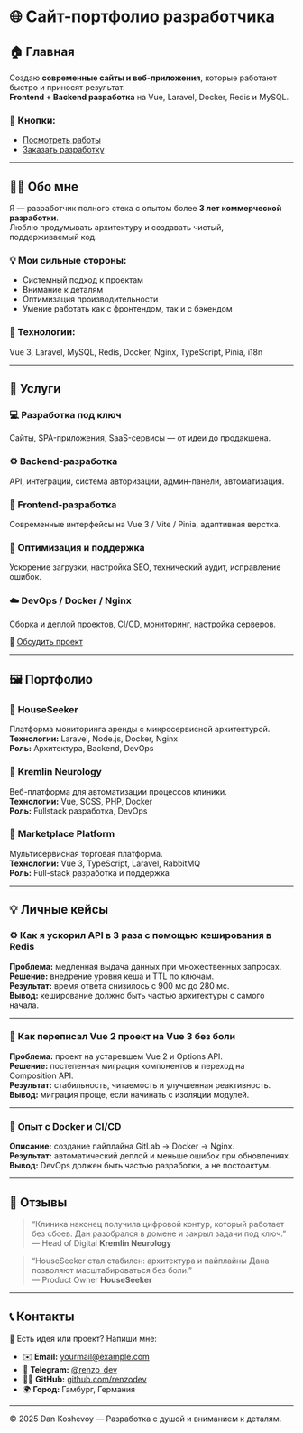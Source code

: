 # 🌐 Сайт-портфолио разработчика

## 🏠 Главная
Создаю **современные сайты и веб-приложения**, которые работают быстро и приносят результат.  
**Frontend + Backend разработка** на Vue, Laravel, Docker, Redis и MySQL.

### 🔘 Кнопки:
- [Посмотреть работы](#портфолио)
- [Заказать разработку](#услуги)

---

## 👨‍💻 Обо мне
Я — разработчик полного стека с опытом более **3 лет коммерческой разработки**.  
Люблю продумывать архитектуру и создавать чистый, поддерживаемый код.

### 💡 Мои сильные стороны:
- Системный подход к проектам
- Внимание к деталям
- Оптимизация производительности
- Умение работать как с фронтендом, так и с бэкендом

### 🧠 Технологии:
Vue 3, Laravel, MySQL, Redis, Docker, Nginx, TypeScript, Pinia, i18n

---

## 🧰 Услуги <a name="услуги"></a>

### 💻 Разработка под ключ
Сайты, SPA-приложения, SaaS-сервисы — от идеи до продакшена.

### ⚙️ Backend-разработка
API, интеграции, система авторизации, админ-панели, автоматизация.

### 🎨 Frontend-разработка
Современные интерфейсы на Vue 3 / Vite / Pinia, адаптивная верстка.

### 🚀 Оптимизация и поддержка
Ускорение загрузки, настройка SEO, технический аудит, исправление ошибок.

### ☁️ DevOps / Docker / Nginx
Сборка и деплой проектов, CI/CD, мониторинг, настройка серверов.

📩 [Обсудить проект](#контакты)

---

## 🖼️ Портфолио <a name="портфолио"></a>

### 🔹 **HouseSeeker**
Платформа мониторинга аренды с микросервисной архитектурой.  
**Технологии:** Laravel, Node.js, Docker, Nginx  
**Роль:** Архитектура, Backend, DevOps

### 🔹 **Kremlin Neurology**
Веб-платформа для автоматизации процессов клиники.  
**Технологии:** Vue, SCSS, PHP, Docker  
**Роль:** Fullstack разработка, DevOps

### 🔹 **Marketplace Platform**
Мультисервисная торговая платформа.  
**Технологии:** Vue 3, TypeScript, Laravel, RabbitMQ  
**Роль:** Full-stack разработка и поддержка

---

## 💡 Личные кейсы

### ⚙️ **Как я ускорил API в 3 раза с помощью кеширования в Redis**
**Проблема:** медленная выдача данных при множественных запросах.  
**Решение:** внедрение уровня кеша и TTL по ключам.  
**Результат:** время ответа снизилось с 900 мс до 280 мс.  
**Вывод:** кеширование должно быть частью архитектуры с самого начала.

---

### 🧩 **Как переписал Vue 2 проект на Vue 3 без боли**
**Проблема:** проект на устаревшем Vue 2 и Options API.  
**Решение:** постепенная миграция компонентов и переход на Composition API.  
**Результат:** стабильность, читаемость и улучшенная реактивность.  
**Вывод:** миграция проще, если начинать с изоляции модулей.

---

### 🔄 **Опыт с Docker и CI/CD**
**Описание:** создание пайплайна GitLab → Docker → Nginx.  
**Результат:** автоматический деплой и меньше ошибок при обновлениях.  
**Вывод:** DevOps должен быть частью разработки, а не постфактум.

---

## 💬 Отзывы
> “Клиника наконец получила цифровой контур, который работает без сбоев. Дан разобрался в домене и закрыл задачи под ключ.”  
> — Head of Digital **Kremlin Neurology**

> “HouseSeeker стал стабилен: архитектура и пайплайны Дана позволяют масштабироваться без боли.”  
> — Product Owner **HouseSeeker**

---

## 📞 Контакты <a name="контакты"></a>
💬 Есть идея или проект? Напиши мне:

- ✉️ **Email:** yourmail@example.com
- 💬 **Telegram:** [@renzo_dev](https://t.me/renzo_dev)
- 🧑‍💻 **GitHub:** [github.com/renzodev](https://github.com/renzodev)
- 🌍 **Город:** Гамбург, Германия

---

© 2025 Dan Koshevoy — Разработка с душой и вниманием к деталям.

